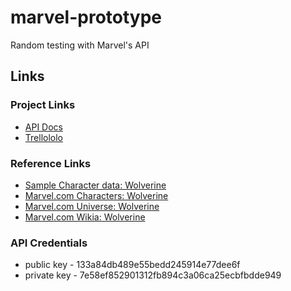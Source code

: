 # marvel-prototype
Random testing with Marvel's API

## Links

### Project Links

* [API Docs](http://developer.marvel.com/docs#!/public/getCreatorCollection_get_0)
* [Trellololo](https://trello.com/b/QLjyku14/marvel-comics)

### Reference Links

* [Sample Character data: Wolverine](http://cl.ly/code/0L3Q0Y210L3H)
* [Marvel.com Characters: Wolverine](http://marvel.com/characters/66/wolverine?utm_campaign=apiRef&utm_source=133a84db489e55bedd245914e77dee6f#sthash.tNwSqJeX.dpuf)
* [Marvel.com Universe: Wolverine](http://marvel.com/universe/Wolverine_(James_Howlett)?utm_campaign=apiRef&utm_source=133a84db489e55bedd245914e77dee6f#sthash.60iSJVDe.dpuf)
* [Marvel.com Wikia: Wolverine](http://marvel.com/universe/Wolverine_(James_Howlett)?utm_campaign=apiRef&utm_source=133a84db489e55bedd245914e77dee6f#sthash.tNwSqJeX.dpuf)

### API Credentials
* public key - 133a84db489e55bedd245914e77dee6f
* private key - 7e58ef852901312fb894c3a06ca25ecbfbdde949